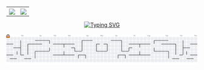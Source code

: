 <!-- <div align="center">
  <img src="https://media.giphy.com/media/M9gbBd9nbDrOTu1Mqx/giphy.gif" width="100"/>
</div> -->

<!-- <div align="center"><img src="https://octodex.github.com/images/NUX_Octodex.gif" width="300"/></div> -->
<!-- <div align="center"><img src="https://octodex.github.com/images/Fintechtocat.png" width="300"/></div> -->
<!-- <div align="center"><img src="https://octodex.github.com/images/scubatocat.png" width="300"/></div> -->
<!-- <div align="center"><img src="https://octodex.github.com/images/murakamicat.png" width="300"/></div> -->
<!-- <div align="center"><img src="https://octodex.github.com/images/heisencat.png" width="300"/></div> -->

<!-- <div align="center">
  <img src="https://octodex.github.com/images/daftpunktocat-thomas.gif" width="300"/>
</div> -->


<table align="center">
<tr>
<td valign="top">
<!-- 第一个卡片：整体数据统计 -->
<a href="https://github.com/anuraghazra/github-readme-stats">
<img align="center" src="https://github-readme-stats.vercel.app/api?username=Microindole&show_icons=true&rank_icon=github" />
</a>
</td>
<td valign="top">
<!-- 第二个卡片：常用语言 -->
<a href="https://github.com/anuraghazra/github-readme-stats">
<img align="center" src="https://github-readme-stats.vercel.app/api/top-langs/?username=Microindole&layout=compact&langs_count=8" />
</a>
</td>
</tr>
</table>



<div align="center">
  <a href="https://git.io/typing-svg">
    <img src="https://readme-typing-svg.herokuapp.com?font=JetBrains+Mono&size=20&pause=1500&color=20B2AA&center=true&vCenter=true&width=435&lines=Hi%2C+I'm+Indolyn+Yi+%F0%9F%91%8B;aka+Microindole+on+GitHub;A+developer+powered+by+Luo+Tianyi;Always+building%2C+always+learning.&repeat=true" alt="Typing SVG" />
  </a>
</div>

<br>

<!-- <br>

<table align="center" style="border: none;">
<tr style="border: none;">
<td width="55%" valign="top" style="border: none;">
<br>

  ### 🛠️ 我的技能栈 (My Skills)
  <p>
    <a href="#"><img alt="Java" src="https://img.shields.io/badge/Java-ED8B00?style=for-the-badge&logo=openjdk&logoColor=white"/></a>
    <a href="#"><img alt="Spring" src="https://img.shields.io/badge/Spring-6DB33F?style=for-the-badge&logo=spring&logoColor=white"/></a>
    <a href="#"><img alt="Python" src="https://img.shields.io/badge/Python-3776AB?style=for-the-badge&logo=python&logoColor=white"/></a>
    <a href="#"><img alt="C++" src="https://img.shields.io/badge/C%2B%2B-00599C?style=for-the-badge&logo=c%2B%2B&logoColor=white"/></a>
    <a href="#"><img alt="MySQL" src="https://img.shields.io/badge/MySQL-005C84?style=for-the-badge&logo=mysql&logoColor=white"/></a>
    <a href="#"><img alt="Git" src="https://img.shields.io/badge/Git-F05032?style=for-the-badge&logo=git&logoColor=white"/></a>
  </p>

  <br>

  ### 📫 如何联系我 (Contact Me)
  <p>
    <a href="mailto:microindole@gmail.com"><img src="https://img.shields.io/badge/Gmail-D14836?style=for-the-badge&logo=gmail&logoColor=white" /></a>
    <a href="https://space.bilibili.com/505866282"><img src="https://img.shields.io/badge/Bilibili-00A1D6?style=for-the-badge&logo=bilibili&logoColor=white" /></a>
  </p>
  <br> -->


  
  <!-- <img src="https://komarev.com/ghpvc/?username=Microindole&label=Page%20Views&color=brightgreen&style=flat" alt="Page Views"/>

</td>
<td width="45%" valign="top" style="border: none;">

  <a href="https://github.com/anuraghazra/github-readme-stats">
    <img align="center" src="https://github-readme-stats.vercel.app/api?username=Microindole&show_icons=true&rank_icon=github" />
  </a>
  <br><br>
  <a href="https://github.com/anuraghazra/github-readme-stats">
    <img align="center" src="https://github-readme-stats.vercel.app/api/top-langs/?username=Microindole&layout=compact&langs_count=8" />
  </a>

</td>
</tr>
</table> -->

<!-- <div align="center">
  <img src="https://github-profile-trophy.vercel.app/?username=Microindole&row=1&column=7&margin-w=15&margin-h=15" alt="Trophies" />
</div> -->


<!-- <div align="center">
  <img src="https://raw.githubusercontent.com/Microindole/Microindole/output/github-contribution-grid-snake.svg" alt="snake" />
</div> -->

<div align="center">
  <picture>
    <source media="(prefers-color-scheme: dark)" srcset="https://raw.githubusercontent.com/Microindole/Microindole/output/pacman-contribution-graph-dark.svg">
    <source media="(prefers-color-scheme: light)" srcset="https://raw.githubusercontent.com/Microindole/Microindole/output/pacman-contribution-graph.svg">
    <img alt="pacman contribution graph" src="https://raw.githubusercontent.com/Microindole/Microindole/output/pacman-contribution-graph.svg">
  </picture>
</div>
